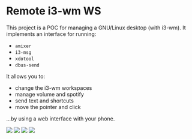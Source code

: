 Remote i3-wm WS
===============

This project is a POC for managing a GNU/Linux desktop (with i3-wm). It implements an interface for running:

* `amixer`
* `i3-msg`
* `xdotool`
* `dbus-send`

It allows you to:

* change the i3-wm workspaces
* manage volume and spotify
* send text and shortcuts
* move the pointer and click

…by using a web interface with your phone.

![](https://upload.deblan.org/u/2018-02/5a79780f.png)
![](https://upload.deblan.org/u/2018-02/5a797815.png)
![](https://upload.deblan.org/u/2018-02/5a79781a.png)
![](https://upload.deblan.org/u/2018-02/5a79781e.png)
